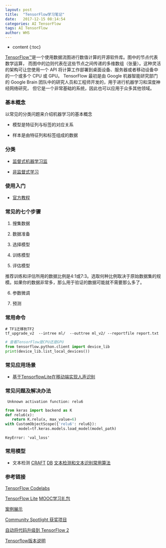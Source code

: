```yaml
---
layout: post
title:  "TensorFlow学习笔记"
date:   2017-12-15 08:14:54
categories: AI TensorFlow
tags: AI TensorFlow
author: WHS
---
```


* content
{:toc}

[TensorFlow™](https://tensorflow.google.cn/)是一个使用数据流图进行数值计算的开源软件库。图中的节点代表数学运算， 而图中的边则代表在这些节点之间传递的多维数组（张量）。这种灵活的架构可让您使用一个 API 将计算工作部署到桌面设备、服务器或者移动设备中的一个或多个 CPU 或 GPU。 TensorFlow 最初是由 Google 机器智能研究部门的 Google Brain 团队中的研究人员和工程师开发的，用于进行机器学习和深度神经网络研究， 但它是一个非常基础的系统，因此也可以应用于众多其他领域。






### 基本概念

以常见的分类问题来介绍机器学习的基本概念

* 模型是特征列与标签的对应关系

* 样本是由特征列和标签组成的数据



### 分类

* [监督式机器学习监](https://developers.google.cn/machine-learning/glossary/#supervised_machine_learning)

* [非监督式学习](https://developers.google.cn/machine-learning/glossary/#unsupervised_machine_learning)


### 使用入门

* [官方教程](https://tensorflow.google.cn/get_started/)


### 常见的七个步骤

1. 搜集数据

2. 数据准备

3. 选择模型

4. 训练模型

5. 评估模型

推荐训练和评估所用的数据比例是4:1或7:3。选取何种比例取决于原始数据集的规模。如果你的数据非常多，那么用于验证的数据可能就不需要那么多了。

6. 参数微调

7. 预测


### 常用命令

```shell
# TF1迁移到TF2
tf_upgrade_v2  --intree ml/  --outtree ml_v2/ --reportfile report.txt
```

```python
# 查看TensorFlow是CPU还是GPU
from tensorflow.python.client import device_lib
print(device_lib.list_local_devices())
```

### 常见应用场景

* [基于TensorflowLite在移动端实现人声识别](http://www.infoq.com/cn/articles/speaker-dentification-based-on-tensorflowlite?utm_source=articles_about_mobile&utm_medium=link&utm_campaign=mobile)


### 常见问题及解决办法
```
 Unknown activation function: relu6
```
```python
from keras import backend as K
def relu6(x):
   return K.relu(x, max_value=6)
with CustomObjectScope({'relu6': relu6}):
      model=tf.keras.models.load_model(model_path)
```

```
KeyError: 'val_loss'
```

### 常用模型

* 文本检测
[CRAFT](https://github.com/clovaai/CRAFT-pytorch)
[DB](https://github.com/MhLiao/DB)
[文本检测和文本识别常用算法](https://github.com/PaddlePaddle/PaddleOCR/blob/release/2.0/doc/doc_ch/algorithm_overview.md)


### 参考链接

[TensorFlow Codelabs](https://codelabs.tensorflowers.cn/)

[TensorFlow Lite](https://github.com/margaretmz/awesome-tensorflow-lite)
[MOOC学习礼包](https://mp.weixin.qq.com/mp/homepage?__biz=MzU1OTMyNDcxMQ==&hid=12&sn=33ee29ede45120685f25d87723fe4917)

[案例展示](https://mp.weixin.qq.com/mp/appmsgalbum?__biz=MzU1OTMyNDcxMQ==&action=getalbum&album_id=1338136551800520709&scene=173&from_msgid=2247491299&from_itemidx=1&count=3&uin=&key=&devicetype=iMac+MacBookPro16%2C2+OSX+OSX+10.15.4+build(19E2269)&version=12031f10&lang=zh_CN&nettype=WIFI&ascene=0&fontScale=100&winzoom=1.000000)

[Community Spotlight 获奖项目](https://mp.weixin.qq.com/s/-g_AnxcRCKYE1UOzKi5qeQ)


[自动将代码升级到 TensorFlow 2](https://tensorflow.google.cn/guide/upgrade)

[Tensorflow版本说明](https://github.com/tensorflow/tensorflow/releases)




